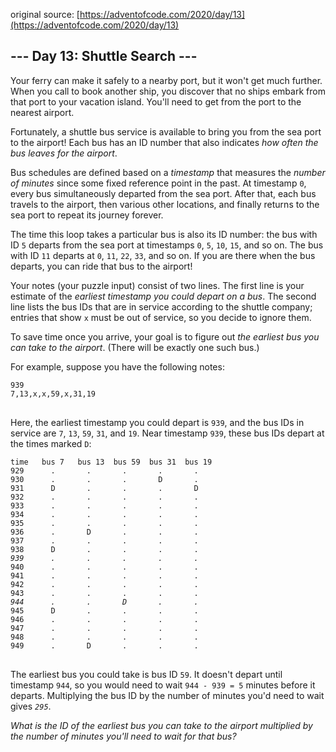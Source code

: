 original source: [https://adventofcode.com/2020/day/13](https://adventofcode.com/2020/day/13)
## --- Day 13: Shuttle Search ---
Your ferry can make it safely to a nearby port, but it won't get much further. When you call to book another ship, you discover that no ships embark from that port to your vacation island. You'll need to get from the port to the nearest airport.

Fortunately, a shuttle bus service is available to bring you from the sea port to the airport!  Each bus has an ID number that also indicates <em>how often the bus leaves for the airport</em>.

Bus schedules are defined based on a <em>timestamp</em> that measures the <em>number of minutes</em> since some fixed reference point in the past. At timestamp <code>0</code>, every bus simultaneously departed from the sea port. After that, each bus travels to the airport, then various other locations, and finally returns to the sea port to repeat its journey forever.

The time this loop takes a particular bus is also its ID number: the bus with ID <code>5</code> departs from the sea port at timestamps <code>0</code>, <code>5</code>, <code>10</code>, <code>15</code>, and so on. The bus with ID <code>11</code> departs at <code>0</code>, <code>11</code>, <code>22</code>, <code>33</code>, and so on. If you are there when the bus departs, you can ride that bus to the airport!

Your notes (your puzzle input) consist of two lines.  The first line is your estimate of the <em>earliest timestamp you could depart on a bus</em>. The second line lists the bus IDs that are in service according to the shuttle company; entries that show <code>x</code> must be out of service, so you decide to ignore them.

To save time once you arrive, your goal is to figure out <em>the earliest bus you can take to the airport</em>. (There will be exactly one such bus.)

For example, suppose you have the following notes:

<pre>
<code>939
7,13,x,x,59,x,31,19
</code>
</pre>

Here, the earliest timestamp you could depart is <code>939</code>, and the bus IDs in service are <code>7</code>, <code>13</code>, <code>59</code>, <code>31</code>, and <code>19</code>. Near timestamp <code>939</code>, these bus IDs depart at the times marked <code>D</code>:

<pre>
<code>time   bus 7   bus 13  bus 59  bus 31  bus 19
929      .       .       .       .       .
930      .       .       .       D       .
931      D       .       .       .       D
932      .       .       .       .       .
933      .       .       .       .       .
934      .       .       .       .       .
935      .       .       .       .       .
936      .       D       .       .       .
937      .       .       .       .       .
938      D       .       .       .       .
<em>939      .       .       .       .       .</em>
940      .       .       .       .       .
941      .       .       .       .       .
942      .       .       .       .       .
943      .       .       .       .       .
<em>944      .       .       D       .       .</em>
945      D       .       .       .       .
946      .       .       .       .       .
947      .       .       .       .       .
948      .       .       .       .       .
949      .       D       .       .       .
</code>
</pre>

The earliest bus you could take is bus ID <code>59</code>. It doesn't depart until timestamp <code>944</code>, so you would need to wait <code>944 - 939 = 5</code> minutes before it departs. Multiplying the bus ID by the number of minutes you'd need to wait gives <em><code>295</code></em>.

<em>What is the ID of the earliest bus you can take to the airport multiplied by the number of minutes you'll need to wait for that bus?</em>


